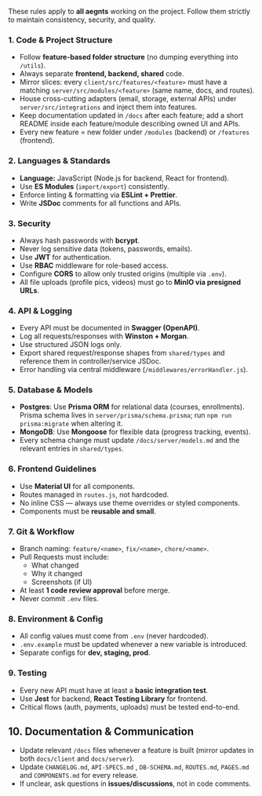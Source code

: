 These rules apply to **all aegnts** working on the project. Follow them strictly to maintain consistency, security, and quality.

### 1. Code & Project Structure  
- Follow **feature-based folder structure** (no dumping everything into `/utils`).  
- Always separate **frontend, backend, shared** code.  
- Mirror slices: every `client/src/features/<feature>` must have a matching `server/src/modules/<feature>` (same name, docs, and routes).  
- House cross-cutting adapters (email, storage, external APIs) under `server/src/integrations` and inject them into features.  
- Keep documentation updated in `/docs` after each feature; add a short README inside each feature/module describing owned UI and APIs.  
- Every new feature = new folder under `/modules` (backend) or `/features` (frontend).  


### 2. Languages & Standards  
- **Language:** JavaScript (Node.js for backend, React for frontend).  
- Use **ES Modules** (`import/export`) consistently.  
- Enforce linting & formatting via **ESLint + Prettier**.  
- Write **JSDoc** comments for all functions and APIs. 


### 3. Security  
- Always hash passwords with **bcrypt**.  
- Never log sensitive data (tokens, passwords, emails).  
- Use **JWT** for authentication.  
- Use **RBAC** middleware for role-based access.  
- Configure **CORS** to allow only trusted origins (multiple via `.env`).  
- All file uploads (profile pics, videos) must go to **MinIO via presigned URLs**.  

### 4. API & Logging  
- Every API must be documented in **Swagger (OpenAPI)**.  
- Log all requests/responses with **Winston + Morgan**.  
- Use structured JSON logs only.  
- Export shared request/response shapes from `shared/types` and reference them in controller/service JSDoc.  
- Error handling via central middleware (`/middlewares/errorHandler.js`).  

### 5. Database & Models  
- **Postgres**: Use **Prisma ORM** for relational data (courses, enrollments). Prisma schema lives in `server/prisma/schema.prisma`; run `npm run prisma:migrate` when altering it.  
- **MongoDB**: Use **Mongoose** for flexible data (progress tracking, events).  
- Every schema change must update `/docs/server/models.md` and the relevant entries in `shared/types`.  

### 6. Frontend Guidelines  
- Use **Material UI** for all components.  
- Routes managed in `routes.js`, not hardcoded.  
- No inline CSS — always use theme overrides or styled components.  
- Components must be **reusable and small**.  

### 7. Git & Workflow  
- Branch naming: `feature/<name>`, `fix/<name>`, `chore/<name>`.  
- Pull Requests must include:  
  - What changed  
  - Why it changed  
  - Screenshots (if UI)  
- At least **1 code review approval** before merge.  
- Never commit `.env` files.  

### 8. Environment & Config  
- All config values must come from `.env` (never hardcoded).  
- `.env.example` must be updated whenever a new variable is introduced.  
- Separate configs for **dev, staging, prod**.  

### 9. Testing  
- Every new API must have at least a **basic integration test**.  
- Use **Jest** for backend, **React Testing Library** for frontend.  
- Critical flows (auth, payments, uploads) must be tested end-to-end.  


## 10. Documentation & Communication  
- Update relevant `/docs` files whenever a feature is built (mirror updates in both `docs/client` and `docs/server`).  
- Update `CHANGELOG.md`, `API-SPECS.md` , `DB-SCHEMA.md`, `ROUTES.md`, `PAGES.md` and `COMPONENTS.md` for every release.  
- If unclear, ask questions in **issues/discussions**, not in code comments.  